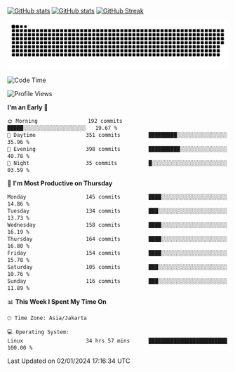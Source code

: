 [![GitHub stats](https://github-readme-stats.vercel.app/api?username=aurelioklv&card_width=500&show_icons=true&rank_icon=github&theme=solarized-dark#gh-dark-mode-only)](https://github.com/anuraghazra/github-readme-stats#gh-dark-mode-only)
[![GitHub stats](https://github-readme-stats.vercel.app/api?username=aurelioklv&card_width=500&show_icons=true&rank_icon=github&theme=buefy#gh-light-mode-only)](https://github.com/anuraghazra/github-readme-stats#gh-light-mode-only)
[![GitHub Streak](https://streak-stats.demolab.com/?user=aurelioklv&card_width=336&theme=solarized-dark)](https://git.io/streak-stats)

<picture>
  <source media="(prefers-color-scheme: dark)" srcset="https://raw.githubusercontent.com/aurelioklv/aurelioklv/snake-output/github-contribution-grid-snake-dark.svg">
  <source media="(prefers-color-scheme: light)" srcset="https://raw.githubusercontent.com/aurelioklv/aurelioklv/snake-output/github-contribution-grid-snake.svg">
  <img alt="github contribution grid snake animation" src="https://raw.githubusercontent.com/aurelioklv/aurelioklv/snake-output/github-contribution-grid-snake.svg">
</picture>

<!--START_SECTION:waka-->
![Code Time](http://img.shields.io/badge/Code%20Time-386%20hrs%2026%20mins-blue)

![Profile Views](http://img.shields.io/badge/Profile%20Views-63-blue)

**I'm an Early 🐤** 

```text
🌞 Morning                192 commits         █████░░░░░░░░░░░░░░░░░░░░   19.67 % 
🌆 Daytime                351 commits         █████████░░░░░░░░░░░░░░░░   35.96 % 
🌃 Evening                398 commits         ██████████░░░░░░░░░░░░░░░   40.78 % 
🌙 Night                  35 commits          █░░░░░░░░░░░░░░░░░░░░░░░░   03.59 % 
```
📅 **I'm Most Productive on Thursday** 

```text
Monday                   145 commits         ████░░░░░░░░░░░░░░░░░░░░░   14.86 % 
Tuesday                  134 commits         ███░░░░░░░░░░░░░░░░░░░░░░   13.73 % 
Wednesday                158 commits         ████░░░░░░░░░░░░░░░░░░░░░   16.19 % 
Thursday                 164 commits         ████░░░░░░░░░░░░░░░░░░░░░   16.80 % 
Friday                   154 commits         ████░░░░░░░░░░░░░░░░░░░░░   15.78 % 
Saturday                 105 commits         ███░░░░░░░░░░░░░░░░░░░░░░   10.76 % 
Sunday                   116 commits         ███░░░░░░░░░░░░░░░░░░░░░░   11.89 % 
```


📊 **This Week I Spent My Time On** 

```text
🕑︎ Time Zone: Asia/Jakarta

💻 Operating System: 
Linux                    34 hrs 57 mins      █████████████████████████   100.00 % 
```


 Last Updated on 02/01/2024 17:16:34 UTC
<!--END_SECTION:waka-->
